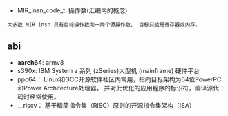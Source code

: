 

## 
- MIR_insn_code_t: 操作数(汇编内的概念)
```
大多数 MIR insn 具有目标操作数和一两个源操作数。 目标只能是寄存器或内存。
```
 
## abi
- __aarch64__: armv8
- s390x:  IBM System z 系列 (zSeries)大型机 (mainframe) 硬件平台
- ppc64： Linux和GCC开源软件社区内常用，指向目标架构为64位PowerPC和Power Architecture处理器，
	并对此优化的应用程序的标识符，编译源代码时经常使用。
- __riscv： 基于精简指令集（RISC）原则的开源指令集架构（ISA）
